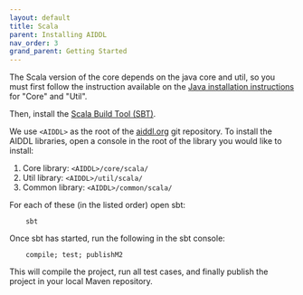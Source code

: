 ```yaml
---
layout: default
title: Scala
parent: Installing AIDDL
nav_order: 3
grand_parent: Getting Started
---
```

The Scala version of the core depends on the java core and util, so you must first follow the instruction available on the [Java installation instructions](https://uwe-koeckemann.github.io/docs/01-getting-started/1-installation/java.html) for "Core" and "Util". 

Then, install the [Scala Build Tool
(SBT)](https://www.scala-sbt.org/download.html).

We use `<AIDDL>` as the root of the [aiddl.org](http://www.aiddl.org) git
repository. To install the AIDDL libraries, open a console in the root of the
library you would like to install:

1. Core library: `<AIDDL>/core/scala/`
2. Util library: `<AIDDL>/util/scala/`
3. Common library: `<AIDDL>/common/scala/`

For each of these (in the listed order) open sbt:

        sbt
        
Once sbt has started, run the following in the sbt console:

        compile; test; publishM2
        
This will compile the project, run all test cases, and finally publish the project in your local Maven repository. 
    

